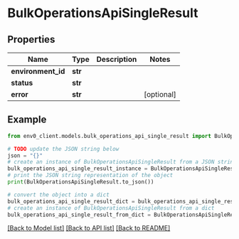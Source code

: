 # BulkOperationsApiSingleResult


## Properties

Name | Type | Description | Notes
------------ | ------------- | ------------- | -------------
**environment_id** | **str** |  | 
**status** | **str** |  | 
**error** | **str** |  | [optional] 

## Example

```python
from env0_client.models.bulk_operations_api_single_result import BulkOperationsApiSingleResult

# TODO update the JSON string below
json = "{}"
# create an instance of BulkOperationsApiSingleResult from a JSON string
bulk_operations_api_single_result_instance = BulkOperationsApiSingleResult.from_json(json)
# print the JSON string representation of the object
print(BulkOperationsApiSingleResult.to_json())

# convert the object into a dict
bulk_operations_api_single_result_dict = bulk_operations_api_single_result_instance.to_dict()
# create an instance of BulkOperationsApiSingleResult from a dict
bulk_operations_api_single_result_from_dict = BulkOperationsApiSingleResult.from_dict(bulk_operations_api_single_result_dict)
```
[[Back to Model list]](../README.md#documentation-for-models) [[Back to API list]](../README.md#documentation-for-api-endpoints) [[Back to README]](../README.md)



